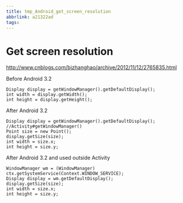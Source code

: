 ```yaml
---
title: tmp_Android_get_screen_resolution
abbrlink: a21322ad
tags:
---
```

Get screen resolution
===
http://www.cnblogs.com/bjzhanghao/archive/2012/11/12/2765835.html

Before Android 3.2
```
Display display = getWindowManager().getDefaultDisplay(); 
int width = display.getWidth(); 
int height = display.getHeight();
```

After Android 3.2
```
Display display = getWindowManager().getDefaultDisplay(); //Activity#getWindowManager()
Point size = new Point();
display.getSize(size);
int width = size.x;
int height = size.y;
```

After Android 3.2 and used outside Activity
```
WindowManager wm = (WindowManager) ctx.getSystemService(Context.WINDOW_SERVICE);
Display display = wm.getDefaultDisplay();
display.getSize(size);
int width = size.x;
int height = size.y;
```